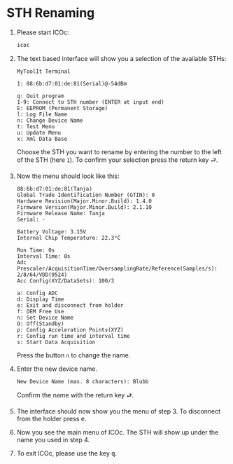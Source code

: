 # STH Renaming

1. Please start ICOc:

   ```sh
   icoc
   ```

2. The text based interface will show you a selection of the available STHs:

   ```
   MyToolIt Terminal

   1: 08:6b:d7:01:de:81(Serial)@-54dBm

   q: Quit program
   1-9: Connect to STH number (ENTER at input end)
   E: EEPROM (Permanent Storage)
   l: Log File Name
   n: Change Device Name
   t: Test Menu
   u: Update Menu
   x: Xml Data Base
   ```

   Choose the STH you want to rename by entering the number to the left of the STH (here `1`). To confirm your selection press the return key <kbd>⮐</kbd>.

3. Now the menu should look like this:

   ```
   08:6b:d7:01:de:81(Tanja)
   Global Trade Identification Number (GTIN): 0
   Hardware Revision(Major.Minor.Build): 1.4.0
   Firmware Version(Major.Minor.Build): 2.1.10
   Firmware Release Name: Tanja
   Serial: -

   Battery Voltage: 3.15V
   Internal Chip Temperature: 22.3°C

   Run Time: 0s
   Interval Time: 0s
   Adc Prescaler/AcquisitionTime/OversamplingRate/Reference(Samples/s): 2/8/64/VDD(9524)
   Acc Config(XYZ/DataSets): 100/3

   a: Config ADC
   d: Display Time
   e: Exit and disconnect from holder
   f: OEM Free Use
   n: Set Device Name
   O: Off(Standby)
   p: Config Acceleration Points(XYZ)
   r: Config run time and interval time
   s: Start Data Acquisition
   ```

   Press the button `n` to change the name.

4. Enter the new device name.

   ```
   New Device Name (max. 8 characters): Blubb
   ```

   Confirm the name with the return key <kbd>⮐</kbd>.

5. The interface should now show you the menu of step 3. To disconnect from the holder press <kbd>e</kbd>.

6. Now you see the main menu of ICOc. The STH will show up under the name you used in step 4.

7. To exit ICOc, please use the key <kbd>q</kbd>.
